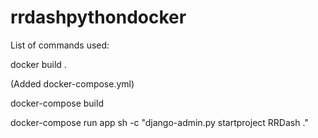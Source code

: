 # rrdashpythondocker

List of commands used:

docker build .

(Added docker-compose.yml)

docker-compose build

docker-compose run app sh -c "django-admin.py startproject RRDash ."